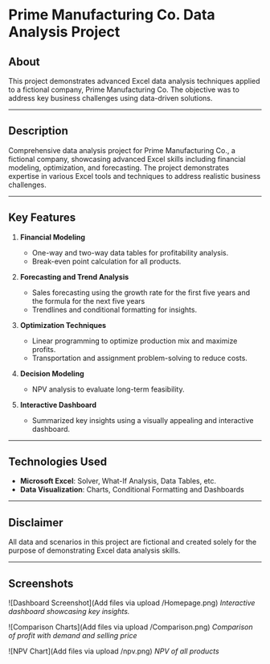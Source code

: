 # Prime Manufacturing Co. Data Analysis Project

## About
This project demonstrates advanced Excel data analysis techniques applied to a fictional company, Prime Manufacturing Co. The objective was to address key business challenges using data-driven solutions.

---

## Description
Comprehensive data analysis project for Prime Manufacturing Co., a fictional company, showcasing advanced Excel skills including financial modeling, optimization, and forecasting. The project demonstrates expertise in various Excel tools and techniques to address realistic business challenges.

---

## Key Features
1. **Financial Modeling**
   - One-way and two-way data tables for profitability analysis.
   - Break-even point calculation for all products.

2. **Forecasting and Trend Analysis**
   - Sales forecasting using the growth rate for the first five years and the formula for the next five years
   - Trendlines and conditional formatting for insights.

3. **Optimization Techniques**
   - Linear programming to optimize production mix and maximize profits.
   - Transportation and assignment problem-solving to reduce costs.

4. **Decision Modeling**
   - NPV analysis to evaluate long-term feasibility.

5. **Interactive Dashboard**
   - Summarized key insights using a visually appealing and interactive dashboard.

---

## Technologies Used
- **Microsoft Excel**: Solver, What-If Analysis, Data Tables, etc.
- **Data Visualization**: Charts, Conditional Formatting and Dashboards

---

## Disclaimer
All data and scenarios in this project are fictional and created solely for the purpose of demonstrating Excel data analysis skills.

---

## Screenshots
![Dashboard Screenshot](Add files via upload
/Homepage.png)
*Interactive dashboard showcasing key insights.*

![Comparison Charts](Add files via upload
/Comparison.png)
*Comparison of profit with demand and selling price*

![NPV Chart](Add files via upload
/npv.png)
*NPV of all products*
